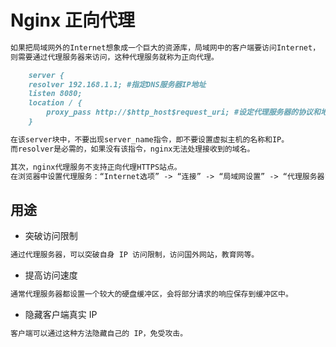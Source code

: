 # Nginx 正向代理
```md
如果把局域网外的Internet想象成一个巨大的资源库，局域网中的客户端要访问Internet，
则需要通过代理服务器来访问，这种代理服务就称为正向代理。
```
```md
	server {  
    resolver 192.168.1.1; #指定DNS服务器IP地址  
    listen 8080;  
    location / {  
        proxy_pass http://$http_host$request_uri; #设定代理服务器的协议和地址  
    }  
```
```md
在该server块中，不要出现server_name指令，即不要设置虚拟主机的名称和IP。
而resolver是必需的，如果没有该指令，nginx无法处理接收到的域名。

其次，nginx代理服务不支持正向代理HTTPS站点。
在浏览器中设置代理服务：“Internet选项” -> “连接” -> “局域网设置” -> “代理服务器”
```
## 用途
* 突破访问限制
```md
通过代理服务器，可以突破自身 IP 访问限制，访问国外网站，教育网等。
```
* 提高访问速度
```md
通常代理服务器都设置一个较大的硬盘缓冲区，会将部分请求的响应保存到缓冲区中。
```
* 隐藏客户端真实 IP
```md
客户端可以通过这种方法隐藏自己的 IP，免受攻击。
```